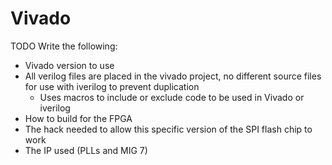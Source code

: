 # Vivado

TODO Write the following:

- Vivado version to use
- All verilog files are placed in the vivado project, no different source files for use with iverilog to prevent duplication
    - Uses macros to include or exclude code to be used in Vivado or iverilog
- How to build for the FPGA
- The hack needed to allow this specific version of the SPI flash chip to work
- The IP used (PLLs and MIG 7)
